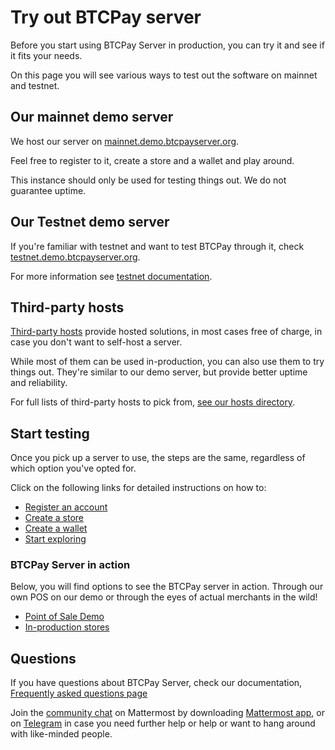 # Try out BTCPay server

Before you start using BTCPay Server in production, you can try it and see if it fits your needs.

On this page you will see various ways to test out the software on mainnet and testnet.

## Our mainnet demo server

We host our server on [mainnet.demo.btcpayserver.org](https://mainnet.demo.btcpayserver.org/login).

Feel free to register to it, create a store and a wallet and play around.

This instance should only be used for testing things out. We do not guarantee uptime.

## Our Testnet demo server

If you're familiar with testnet and want to test BTCPay through it, check [testnet.demo.btcpayserver.org](https://testnet.demo.btcpayserver.org/).

For more information see [testnet documentation](/Development/TestnetDemo.md).

## Third-party hosts

[Third-party hosts](./Deployment/ThirdPartyHosting.md) provide hosted solutions, in most cases free of charge, in case you don't want to self-host a server.

While most of them can be used in-production, you can also use them to try things out. They're similar to our demo server, but provide better uptime and reliability.

For full lists of third-party hosts to pick from, [see our hosts directory](https://directory.btcpayserver.org/filter/hosts).

## Start testing

Once you pick up a server to use, the steps are the same, regardless of which option you've opted for.

Click on the following links for detailed instructions on how to:
* [Register an account](./RegisterAccount.md)
* [Create a store](./CreateStore.md)
* [Create a wallet](./WalletSetup.md)
* [Start exploring](./WhatsNext.md)

### BTCPay Server in action

Below, you will find options to see the BTCPay server in action. Through our own POS on our demo or through the eyes of actual merchants in the wild!

* [Point of Sale Demo](https://mainnet.demo.btcpayserver.org/apps/87kj5yKay8mB4UUZcJhZH5TqDKMD3CznjwLjiu1oYZXe/pos)
* [In-production stores](https://directory.btcpayserver.org)

## Questions

If you have questions about BTCPay Server, check our documentation, [Frequently asked questions page](./FAQ/General.md)

Join the [community chat](https://chat.btcpayserver.org/) on Mattermost by downloading [Mattermost app](https://mattermost.com/download/), or on [Telegram](https://t.me/btcpayserver) in case you need further help or help or want to hang around with like-minded people.
